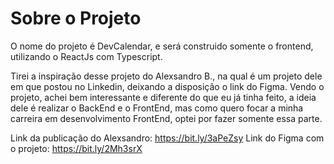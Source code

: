 # Sobre o Projeto

O nome do projeto é DevCalendar, e será construido somente o frontend, utilizando o ReactJs com Typescript. 

Tirei a inspiração desse projeto do Alexsandro B., na qual é um projeto dele em que postou no Linkedin, deixando a disposição o link do Figma.
Vendo o projeto, achei bem interessante e diferente do que eu já tinha feito, a ideia dele é realizar o BackEnd e o FrontEnd, mas como quero focar 
a minha carreira em desenvolvimento FrontEnd, optei por fazer somente essa parte.

Link da publicação do Alexsandro: https://bit.ly/3aPeZsy
Link do Figma com o projeto: https://bit.ly/2Mh3srX
